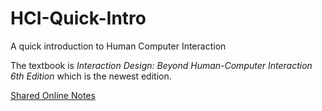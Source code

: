 # HCI-Quick-Intro
A quick introduction to Human Computer Interaction

The textbook is *Interaction Design: Beyond Human-Computer Interaction 6th Edition* which is the newest edition.

[Shared Online Notes](https://amiyasx.notion.site/HCI-Quick-intro-DH1621-507b78c5163e466a891eec421c2aaf41?pvs=4) 


